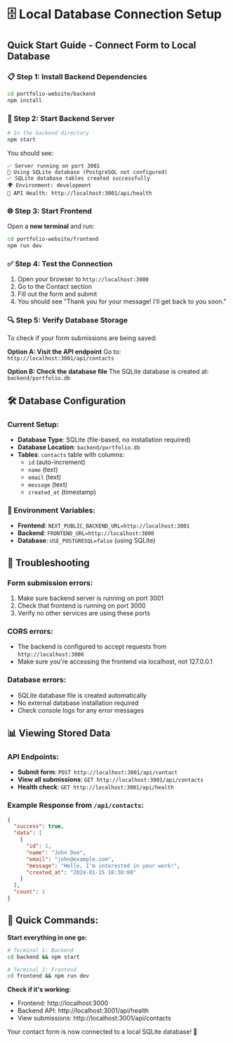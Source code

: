 # 🗄️ Local Database Connection Setup

## Quick Start Guide - Connect Form to Local Database

### 📋 Step 1: Install Backend Dependencies
```bash
cd portfolio-website/backend
npm install
```

### 🚀 Step 2: Start Backend Server
```bash
# In the backend directory
npm start
```

You should see:
```
✅ Server running on port 3001
📁 Using SQLite database (PostgreSQL not configured)
✅ SQLite database tables created successfully
🌍 Environment: development
📡 API Health: http://localhost:3001/api/health
```

### 🌐 Step 3: Start Frontend
Open a **new terminal** and run:
```bash
cd portfolio-website/frontend
npm run dev
```

### ✅ Step 4: Test the Connection
1. Open your browser to `http://localhost:3000`
2. Go to the Contact section
3. Fill out the form and submit
4. You should see "Thank you for your message! I'll get back to you soon."

### 🔍 Step 5: Verify Database Storage
To check if your form submissions are being saved:

**Option A: Visit the API endpoint**
Go to: `http://localhost:3001/api/contacts`

**Option B: Check the database file**
The SQLite database is created at: `backend/portfolio.db`

## 🛠️ Database Configuration

### Current Setup:
- **Database Type**: SQLite (file-based, no installation required)
- **Database Location**: `backend/portfolio.db`
- **Tables**: `contacts` table with columns:
  - `id` (auto-increment)
  - `name` (text)
  - `email` (text)
  - `message` (text)
  - `created_at` (timestamp)

### 🔧 Environment Variables:
- **Frontend**: `NEXT_PUBLIC_BACKEND_URL=http://localhost:3001`
- **Backend**: `FRONTEND_URL=http://localhost:3000`
- **Database**: `USE_POSTGRESQL=false` (using SQLite)

## 🐛 Troubleshooting

### Form submission errors:
1. Make sure backend server is running on port 3001
2. Check that frontend is running on port 3000
3. Verify no other services are using these ports

### CORS errors:
- The backend is configured to accept requests from `http://localhost:3000`
- Make sure you're accessing the frontend via localhost, not 127.0.0.1

### Database errors:
- SQLite database file is created automatically
- No external database installation required
- Check console logs for any error messages

## 📊 Viewing Stored Data

### API Endpoints:
- **Submit form**: `POST http://localhost:3001/api/contact`
- **View all submissions**: `GET http://localhost:3001/api/contacts`
- **Health check**: `GET http://localhost:3001/api/health`

### Example Response from `/api/contacts`:
```json
{
  "success": true,
  "data": [
    {
      "id": 1,
      "name": "John Doe",
      "email": "john@example.com",
      "message": "Hello, I'm interested in your work!",
      "created_at": "2024-01-15 10:30:00"
    }
  ],
  "count": 1
}
```

## 🚀 Quick Commands:

**Start everything in one go:**
```bash
# Terminal 1: Backend
cd backend && npm start

# Terminal 2: Frontend  
cd frontend && npm run dev
```

**Check if it's working:**
- Frontend: http://localhost:3000
- Backend API: http://localhost:3001/api/health
- View submissions: http://localhost:3001/api/contacts

Your contact form is now connected to a local SQLite database! 🎉